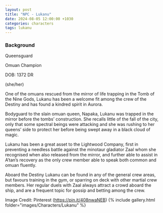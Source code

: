 ```yaml
---
layout: post
title: "NPC - Lukanu"
date: 2024-08-05 12:00:00 +1030
categories: characters
tags: lukanu
---
```

### Background
Queensguard

Omuan Champion

DOB: 1372 DR

(she/her)





One of the omuans rescued from the mirror of life trapping in the Tomb of the Nine Gods, Lukanu has been a welcome fit among the crew of the Destiny and has found a kindred spirit in Aurora.

Bodyguard to the slain omuan queen, Napaka, Lukanu was trapped in the mirror before the tombs’ construction. She recalls little of the fall of the city, only that some spectral beings were attacking and she was rushing to her queens’ side to protect her before being swept away in a black cloud of magic.

Lukanu has been a great asset to the Lightwood Company, first in preventing a needless battle against the minotaur gladiator Zaal whom she recognised when also released from the mirror, and further able to assist in A’tan’s recovery as the only crew member able to speak both common and omuan fluently.

Aboard the Destiny Lukanu can be found in any of the general crew areas, but favours training in the gym, or sparring on deck with other martial crew members. Her regular duels with Zaal always attract a crowd aboard the ship, and are a frequent topic for gossip and betting among the crew.






Image Credit: Pinterest (https://pin.it/408nwaNEB)
{% include gallery.html folder="images/Characters/Lukanu" %}